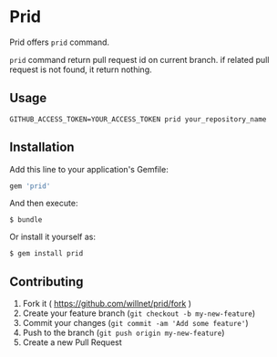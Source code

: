 # Prid

Prid offers `prid` command.

`prid` command return pull request id on current branch. if related pull request is not found, it return nothing.

## Usage

```
GITHUB_ACCESS_TOKEN=YOUR_ACCESS_TOKEN prid your_repository_name
```

## Installation

Add this line to your application's Gemfile:

```ruby
gem 'prid'
```

And then execute:

    $ bundle

Or install it yourself as:

    $ gem install prid

## Contributing

1. Fork it ( https://github.com/willnet/prid/fork )
2. Create your feature branch (`git checkout -b my-new-feature`)
3. Commit your changes (`git commit -am 'Add some feature'`)
4. Push to the branch (`git push origin my-new-feature`)
5. Create a new Pull Request
